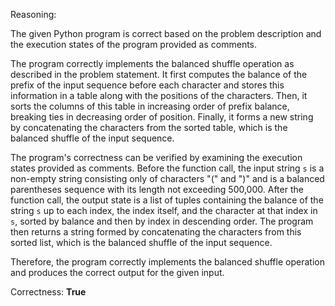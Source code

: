 Reasoning:

The given Python program is correct based on the problem description and the execution states of the program provided as comments.

The program correctly implements the balanced shuffle operation as described in the problem statement. It first computes the balance of the prefix of the input sequence before each character and stores this information in a table along with the positions of the characters. Then, it sorts the columns of this table in increasing order of prefix balance, breaking ties in decreasing order of position. Finally, it forms a new string by concatenating the characters from the sorted table, which is the balanced shuffle of the input sequence.

The program's correctness can be verified by examining the execution states provided as comments. Before the function call, the input string `s` is a non-empty string consisting only of characters "(" and ")" and is a balanced parentheses sequence with its length not exceeding 500,000. After the function call, the output state is a list of tuples containing the balance of the string `s` up to each index, the index itself, and the character at that index in `s`, sorted by balance and then by index in descending order. The program then returns a string formed by concatenating the characters from this sorted list, which is the balanced shuffle of the input sequence.

Therefore, the program correctly implements the balanced shuffle operation and produces the correct output for the given input.

Correctness: **True**
